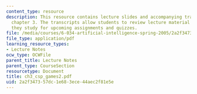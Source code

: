 ```yaml
---
content_type: resource
description: This resource contains lecture slides and accompanying transcripts for
  chapter 3. The transcripts allow students to review lecture material in detail as
  they study for upcoming assignments and quizzes.
file: /media/courses/6-034-artificial-intelligence-spring-2005/2a2f347357dc1e683ece44aec2f81e5e_ch3_csp_games2.pdf
file_type: application/pdf
learning_resource_types:
- Lecture Notes
ocw_type: OCWFile
parent_title: Lecture Notes
parent_type: CourseSection
resourcetype: Document
title: ch3_csp_games2.pdf
uid: 2a2f3473-57dc-1e68-3ece-44aec2f81e5e
---
```

